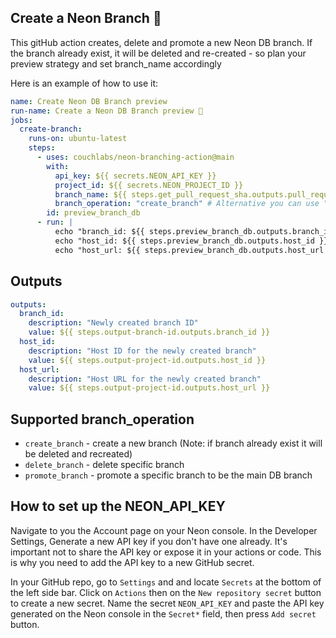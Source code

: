 ## Create a Neon Branch 🚀
This gitHub action creates, delete and promote a new Neon DB branch.
If the branch already exist, it will be deleted and re-created - so plan your preview strategy and set branch_name accordingly

Here is an example of how to use it:

```yml
name: Create Neon DB Branch preview
run-name: Create a Neon DB Branch preview 🚀
jobs:
  create-branch:
    runs-on: ubuntu-latest
    steps:
      - uses: couchlabs/neon-branching-action@main
        with:
          api_key: ${{ secrets.NEON_API_KEY }}
          project_id: ${{ secrets.NEON_PROJECT_ID }}
          branch_name: ${{ steps.get_pull_request_sha.outputs.pull_request_sha }}
          branch_operation: "create_branch" # Alternative you can use "delete_branch" or "promote_branch"
        id: preview_branch_db
      - run: |
          echo "branch_id: ${{ steps.preview_branch_db.outputs.branch_id }}"
          echo "host_id: ${{ steps.preview_branch_db.outputs.host_id }}"
          echo "host_url: ${{ steps.preview_branch_db.outputs.host_url }}"
```

## Outputs
```yml
outputs:
  branch_id:
    description: "Newly created branch ID"
    value: ${{ steps.output-branch-id.outputs.branch_id }}
  host_id:
    description: "Host ID for the newly created branch"
    value: ${{ steps.output-project-id.outputs.host_id }}
  host_url:
    description: "Host URL for the newly created branch"
    value: ${{ steps.output-project-id.outputs.host_url }}
```

## Supported branch_operation
- `create_branch` - create a new branch (Note: if branch already exist it will be deleted and recreated) 
- `delete_branch` - delete specific branch
- `promote_branch` - promote a specific branch to be the main DB branch


## How to set up the NEON_API_KEY
Navigate to you the Account page on your Neon console. In the Developer Settings, Generate a new API key if you don't have one already. 
It's important not to share the API key or expose it in your actions or code. This is why you need to add the API key to a new GitHub secret.  

In your GitHub repo, go to `Settings` and and locate `Secrets` at the bottom of the left side bar. Click on `Actions` then on the `New repository secret` button to create a new  secret.
Name the secret `NEON_API_KEY` and paste the API key generated on the Neon console in the `Secret*` field, then press `Add secret` button.
